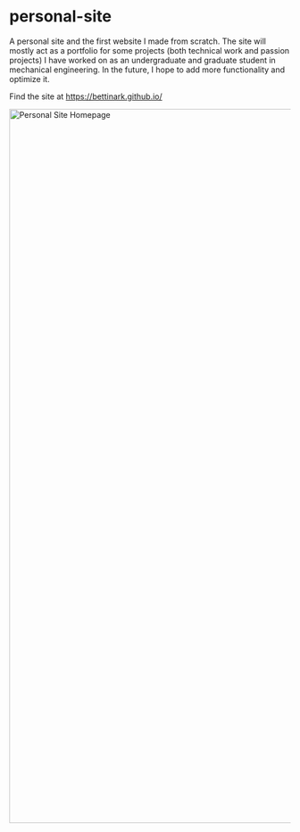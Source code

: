 # personal-site
 A personal site and the first website I made from scratch. The site will mostly act as a portfolio for some projects (both technical work and passion projects) I have worked on as an undergraduate and graduate student in mechanical engineering. In the future, I hope to add more functionality and optimize it. 
 
 Find the site at https://bettinark.github.io/
 
 
<a href="https://bettinark.github.io/"><img width="1280" alt="Personal Site Homepage" src="https://user-images.githubusercontent.com/79861802/110355251-04e25400-8007-11eb-8a6b-a5c9f6878b74.png"></a>
